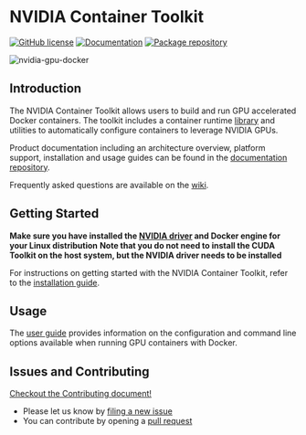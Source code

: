 # NVIDIA Container Toolkit

[![GitHub license](https://img.shields.io/github/license/NVIDIA/nvidia-docker?style=flat-square)](https://raw.githubusercontent.com/NVIDIA/nvidia-docker/main/LICENSE)
[![Documentation](https://img.shields.io/badge/documentation-wiki-blue.svg?style=flat-square)](https://github.com/NVIDIA/nvidia-docker/wiki)
[![Package repository](https://img.shields.io/badge/packages-repository-b956e8.svg?style=flat-square)](https://nvidia.github.io/nvidia-docker)

![nvidia-gpu-docker](https://cloud.githubusercontent.com/assets/3028125/12213714/5b208976-b632-11e5-8406-38d379ec46aa.png)

## Introduction
The NVIDIA Container Toolkit allows users to build and run GPU accelerated Docker containers. The toolkit includes a container runtime [library](https://github.com/NVIDIA/libnvidia-container) and utilities to automatically configure containers to leverage NVIDIA GPUs.

Product documentation including an architecture overview, platform support, installation and usage guides can be found in the [documentation repository](https://docs.nvidia.com/datacenter/cloud-native/container-toolkit/overview.html).

Frequently asked questions are available on the [wiki](https://github.com/NVIDIA/nvidia-docker/wiki).

## Getting Started

**Make sure you have installed the [NVIDIA driver](https://github.com/NVIDIA/nvidia-docker/wiki/Frequently-Asked-Questions#how-do-i-install-the-nvidia-driver) and Docker engine for your Linux distribution**
**Note that you do not need to install the CUDA Toolkit on the host system, but the NVIDIA driver needs to be installed**

For instructions on getting started with the NVIDIA Container Toolkit, refer to the [installation guide](https://docs.nvidia.com/datacenter/cloud-native/container-toolkit/install-guide.html#docker).

## Usage

The [user guide](https://docs.nvidia.com/datacenter/cloud-native/container-toolkit/user-guide.html) provides information on the configuration and command line options available when running GPU containers with Docker.

## Issues and Contributing

[Checkout the Contributing document!](CONTRIBUTING.md)

* Please let us know by [filing a new issue](https://github.com/NVIDIA/nvidia-docker/issues/new)
* You can contribute by opening a [pull request](https://help.github.com/articles/using-pull-requests/)